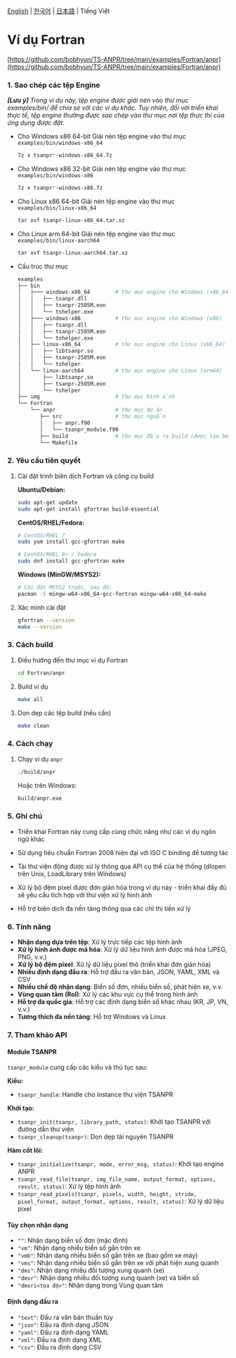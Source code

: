 [English](../../README.md) | [한국어](../ko-KR/) | [日本語](../ja-JP/) | Tiếng Việt

# Ví dụ Fortran

[https://github.com/bobhyun/TS-ANPR/tree/main/examples/Fortran/anpr](https://github.com/bobhyun/TS-ANPR/tree/main/examples/Fortran/anpr)

### 1. Sao chép các tệp Engine

_**[Lưu ý]** Trong ví dụ này, tệp engine được giải nén vào thư mục examples/bin/ để chia sẻ với các ví dụ khác. Tuy nhiên, đối với triển khai thực tế, tệp engine thường được sao chép vào thư mục nơi tệp thực thi của ứng dụng được đặt._

- Cho Windows x86 64-bit
  Giải nén tệp engine vào thư mục `examples/bin/windows-x86_64`
  ```sh
  7z x tsanpr*-windows-x86_64.7z
  ```
- Cho Windows x86 32-bit
  Giải nén tệp engine vào thư mục `examples/bin/windows-x86`
  ```sh
  7z x tsanpr*-windows-x86.7z
  ```
- Cho Linux x86 64-bit
  Giải nén tệp engine vào thư mục `examples/bin/linux-x86_64`
  ```sh
  tar xvf tsanpr-linux-x86_64.tar.xz
  ```
- Cho Linux arm 64-bit
  Giải nén tệp engine vào thư mục `examples/bin/linux-aarch64`
  ```sh
  tar xvf tsanpr-linux-aarch64.tar.xz
  ```
- Cấu trúc thư mục
  ```sh
  examples
  ├── bin
  │   ├─── windows-x86_64        # thư mục engine cho Windows (x86_64)
  │   │   ├── tsanpr.dll
  │   │   ├── tsanpr-2505M.eon
  │   │   └── tshelper.exe
  │   ├─── windows-x86           # thư mục engine cho Windows (x86)
  │   │   ├── tsanpr.dll
  │   │   ├── tsanpr-2505M.eon
  │   │   └── tshelper.exe
  │   ├── linux-x86_64           # thư mục engine cho Linux (x86_64)
  │   │   ├── libtsanpr.so
  │   │   ├── tsanpr-2505M.eon
  │   │   └── tshelper
  │   └── linux-aarch64          # thư mục engine cho Linux (arm64)
  │       ├── libtsanpr.so
  │       ├── tsanpr-2505M.eon
  │       └── tshelper
  ├── img                        # thư mục hình ảnh
  └── Fortran
      └── anpr                   # thư mục dự án
         ├── src                 # thư mục nguồn
         │   ├── anpr.f90
         │   └── tsanpr_module.f90
         ├── build               # thư mục đầu ra build (được tạo bởi make)
         └── Makefile
  ```

### 2. Yêu cầu tiên quyết

1. Cài đặt trình biên dịch Fortran và công cụ build

   **Ubuntu/Debian:**

   ```sh
   sudo apt-get update
   sudo apt-get install gfortran build-essential
   ```

   **CentOS/RHEL/Fedora:**

   ```sh
   # CentOS/RHEL 7
   sudo yum install gcc-gfortran make

   # CentOS/RHEL 8+ / Fedora
   sudo dnf install gcc-gfortran make
   ```

   **Windows (MinGW/MSYS2):**

   ```sh
   # Cài đặt MSYS2 trước, sau đó:
   pacman -S mingw-w64-x86_64-gcc-fortran mingw-w64-x86_64-make
   ```

2. Xác minh cài đặt

   ```sh
   gfortran --version
   make --version
   ```

### 3. Cách build

1. Điều hướng đến thư mục ví dụ Fortran

   ```sh
   cd Fortran/anpr
   ```

2. Build ví dụ

   ```sh
   make all
   ```

3. Dọn dẹp các tệp build (nếu cần)

   ```sh
   make clean
   ```

### 4. Cách chạy

1. Chạy ví dụ `anpr`

   ```sh
   ./build/anpr
   ```

   Hoặc trên Windows:

   ```sh
   build/anpr.exe
   ```

### 5. Ghi chú

- Triển khai Fortran này cung cấp cùng chức năng như các ví dụ ngôn ngữ khác
- Sử dụng tiêu chuẩn Fortran 2008 hiện đại với ISO C binding để tương tác
- Tải thư viện động được xử lý thông qua API cụ thể của hệ thống (dlopen trên Unix, LoadLibrary trên Windows)

- Xử lý bộ đệm pixel được đơn giản hóa trong ví dụ này - triển khai đầy đủ sẽ yêu cầu tích hợp với thư viện xử lý hình ảnh
- Hỗ trợ biên dịch đa nền tảng thông qua các chỉ thị tiền xử lý

### 6. Tính năng

- **Nhận dạng dựa trên tệp**: Xử lý trực tiếp các tệp hình ảnh
- **Xử lý hình ảnh được mã hóa**: Xử lý dữ liệu hình ảnh được mã hóa (JPEG, PNG, v.v.)
- **Xử lý bộ đệm pixel**: Xử lý dữ liệu pixel thô (triển khai đơn giản hóa)
- **Nhiều định dạng đầu ra**: Hỗ trợ đầu ra văn bản, JSON, YAML, XML và CSV
- **Nhiều chế độ nhận dạng**: Biển số đơn, nhiều biển số, phát hiện xe, v.v.
- **Vùng quan tâm (RoI)**: Xử lý các khu vực cụ thể trong hình ảnh
- **Hỗ trợ đa quốc gia**: Hỗ trợ các định dạng biển số khác nhau (KR, JP, VN, v.v.)
- **Tương thích đa nền tảng**: Hỗ trợ Windows và Linux

### 7. Tham khảo API

#### Module TSANPR

`tsanpr_module` cung cấp các kiểu và thủ tục sau:

**Kiểu:**

- `tsanpr_handle`: Handle cho instance thư viện TSANPR

**Khởi tạo:**

- `tsanpr_init(tsanpr, library_path, status)`: Khởi tạo TSANPR với đường dẫn thư viện
- `tsanpr_cleanup(tsanpr)`: Dọn dẹp tài nguyên TSANPR

**Hàm cốt lõi:**

- `tsanpr_initialize(tsanpr, mode, error_msg, status)`: Khởi tạo engine ANPR
- `tsanpr_read_file(tsanpr, img_file_name, output_format, options, result, status)`: Xử lý tệp hình ảnh
- `tsanpr_read_pixels(tsanpr, pixels, width, height, stride, pixel_format, output_format, options, result, status)`: Xử lý dữ liệu pixel

#### Tùy chọn nhận dạng

- `""`: Nhận dạng biển số đơn (mặc định)
- `"vm"`: Nhận dạng nhiều biển số gắn trên xe
- `"vmb"`: Nhận dạng nhiều biển số gắn trên xe (bao gồm xe máy)
- `"vms"`: Nhận dạng nhiều biển số gắn trên xe với phát hiện xung quanh
- `"dms"`: Nhận dạng nhiều đối tượng xung quanh (xe)
- `"dmsr"`: Nhận dạng nhiều đối tượng xung quanh (xe) và biển số
- `"dmsri<tọa độ>"`: Nhận dạng trong Vùng quan tâm

#### Định dạng đầu ra

- `"text"`: Đầu ra văn bản thuần túy
- `"json"`: Đầu ra định dạng JSON
- `"yaml"`: Đầu ra định dạng YAML
- `"xml"`: Đầu ra định dạng XML
- `"csv"`: Đầu ra định dạng CSV
